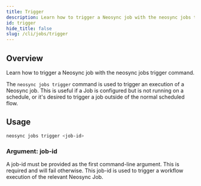 ```yaml
---
title: Trigger
description: Learn how to trigger a Neosync job with the neosync jobs trigger command.
id: trigger
hide_title: false
slug: /cli/jobs/trigger
---
```


## Overview

Learn how to trigger a Neosync job with the neosync jobs trigger command.

The `neosync jobs trigger` command is used to trigger an execution of a Neosync job.
This is useful if a Job is configured but is not running on a schedule, or it's desired to trigger a job outside of the normal scheduled flow.

## Usage

```bash
neosync jobs trigger <job-id>
```

### Argument: job-id

A job-id must be provided as the first command-line argument. This is required and will fail otherwise.
This job-id is used to trigger a workflow execution of the relevant Neosync Job.
